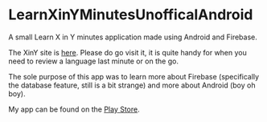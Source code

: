# LearnXinYMinutesUnofficalAndroid
A small Learn X in Y minutes application made using Android and Firebase.

The XinY site is [here](https://learnxinyminutes.com/). Please do go visit it, it is quite handy for when you need to review a language last minute or on the go.

The sole purpose of this app was to learn more about Firebase (specifically the database feature, still is a bit strange) and more about Android (boy oh boy).

My app can be found on the [Play Store](https://play.google.com/store/apps/details?id=com.ah.xiny3).
